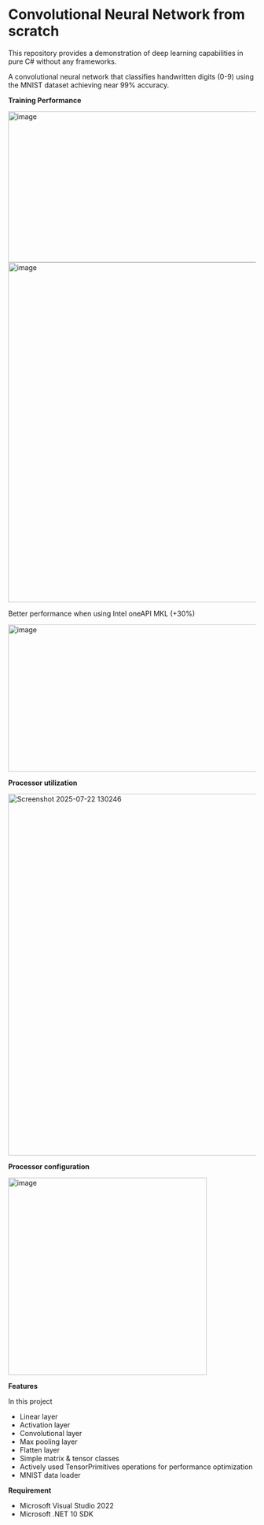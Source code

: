 # Convolutional Neural Network from scratch 

This repository provides a demonstration of deep learning capabilities in pure C# without any frameworks. 

A convolutional neural network that classifies handwritten digits (0-9) using the MNIST dataset achieving near 99% accuracy.

**Training Performance**

<img width="858" height="307" alt="image" src="https://github.com/user-attachments/assets/b376ef77-3608-42be-8657-fd40fc6ad123" />

<img width="715" height="691" alt="image" src="https://github.com/user-attachments/assets/3d158b04-56f4-47c0-8810-9e3bca19e304" />

Better performance when using Intel oneAPI MKL (+30%)

<img width="827" height="299" alt="image" src="https://github.com/user-attachments/assets/e3591716-7b62-445f-99c3-a615368f94ed" />

**Processor utilization**

<img width="807" height="735" alt="Screenshot 2025-07-22 130246" src="https://github.com/user-attachments/assets/3ca16f95-3271-4598-a4fa-5b87d04b2610" />




**Processor configuration**

<img width="404" height="401" alt="image" src="https://github.com/user-attachments/assets/8d20d970-ca79-4f83-80b9-e7597a9da055" />

**Features**

In this project

- Linear layer
- Activation layer
- Convolutional layer
- Max pooling layer
- Flatten layer
- Simple matrix & tensor classes
- Actively used TensorPrimitives operations for performance optimization
- MNIST data loader

**Requirement**

- Microsoft Visual Studio 2022
- Microsoft .NET 10 SDK 
